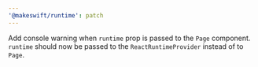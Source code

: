 ```yaml
---
'@makeswift/runtime': patch
---
```


Add console warning when `runtime` prop is passed to the `Page` component. 
`runtime` should now be passed to the `ReactRuntimeProvider` instead of to `Page`. 
